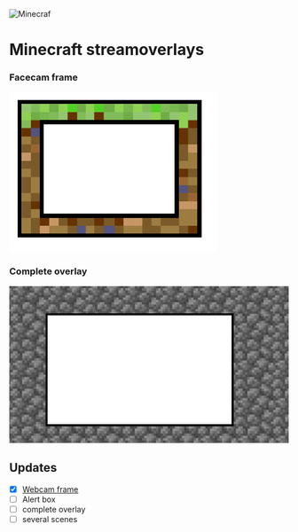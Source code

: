 
<img src="https://logosmarken.com/wp-content/uploads/2020/04/Minecraft-Logo.png" alt="Minecraf" width="213" height="120">

# Minecraft streamoverlays
### Facecam frame
![Webcam frame](Webcamframe.png)

### Complete overlay
![Complete overlay](Setup.png)


## Updates
- [x] <a href="Webcamframe.png" download>Webcam frame</a>
- [ ] Alert box
- [ ] complete overlay
- [ ] several scenes
